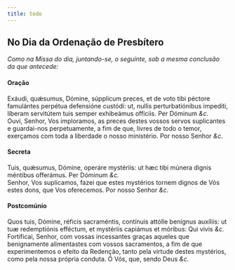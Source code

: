 ```yaml
---
title: todo
---
```

<h2 class="text-center">No Dia da Ordenação de Presbítero</h2>

<em>Como na Missa do dia, juntando-se, o seguinte, sob a mesma conclusão da que antecede:</em>

<h4 class="text-center">Oração</h4>
<div class="container-fluid">
<div class="row">
<div class="dropcap text-justify">
Exáudi, quǽsumus, Dómine, súpplicum preces, et de voto tibi péctore famulántes perpétua defensióne custódi: ut, nullis perturbatiónibus impedíti, líberam servitútem tuis semper exhibeámus offíciis. Per Dóminum <em>&c.</em>
</div>
<div class="dropcap text-justify">
Ouvi, Senhor, Vos imploramos, as preces destes vossos servos suplicantes e guardai-nos perpetuamente, a fim de que, livres de todo o temor, exerçamos com toda a liberdade o nosso ministério. Por nosso Senhor <em>&c.</em>
</div>
</div>
</div>

<h4 class="text-center">Secreta</h4>
<div class="container-fluid">
<div class="row">
<div class="dropcap text-justify">
Tuis, quǽsumus, Dómine, operáre mystériis: ut hæc tibi múnera dignis méntibus offerámus. Per Dóminum <em>&c.</em>
</div>
<div class="dropcap text-justify">
Senhor, Vos suplicamos, fazei que estes mystérios tornem dignos de Vós estes dons, que Vos oferecemos. Por nosso Senhor <em>&c.</em>
</div>
</div>
</div>

<h4 class="text-center">Postcomúnio</h4>
<div class="container-fluid">
<div class="row">
<div class="dropcap text-justify">
Quos tuis, Dómine, réficis sacraméntis, contínuis attólle benígnus auxíliis: ut tuæ redemptiónis efféctum, et mystériis capiámus et móribus: Qui vivis <em>&c.</em>
</div>
<div class="dropcap text-justify">
Fortificai, Senhor, com vossas incessantes graças aqueles que benignamente alimentastes com vossos sacramentos, a fim de que experimentemos o efeito da Redenção, tanto pela virtude destes mystérios, como pela nossa própria conduta. Ó Vós, que, sendo Deus <em>&c.</em>
</div>
</div>
</div>
